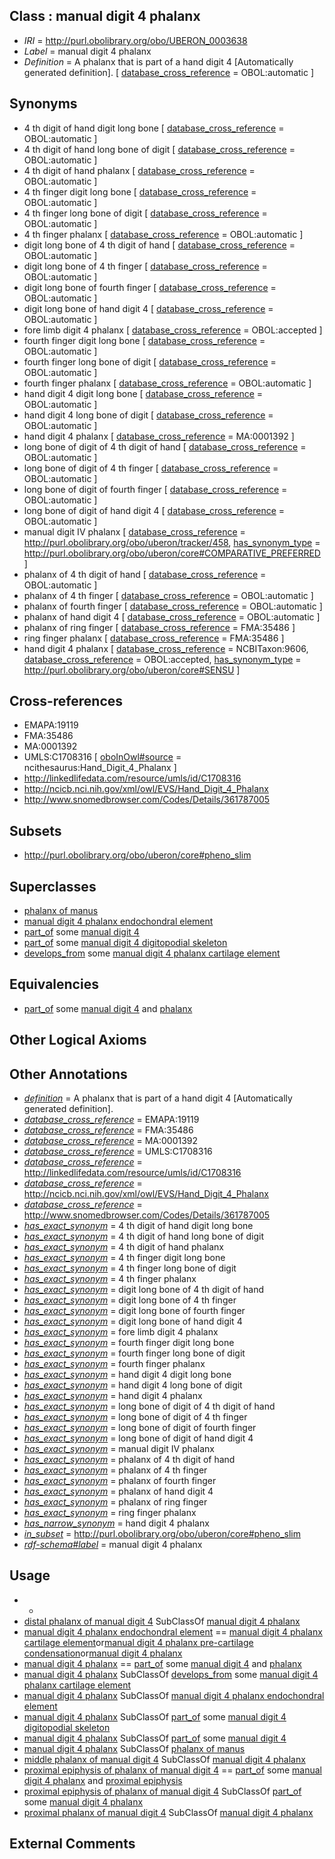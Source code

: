 
## Class : manual digit 4 phalanx

 * *IRI* = http://purl.obolibrary.org/obo/UBERON_0003638
 * *Label* = manual digit 4 phalanx
 * *Definition* = A phalanx that is part of a hand digit 4 [Automatically generated definition]. [ [database_cross_reference](../../ef/oboInOwl#hasDbXref.md) = OBOL:automatic ]

## Synonyms

 * 4 th digit of hand digit long bone [ [database_cross_reference](../../ef/oboInOwl#hasDbXref.md) = OBOL:automatic ]
 * 4 th digit of hand long bone of digit [ [database_cross_reference](../../ef/oboInOwl#hasDbXref.md) = OBOL:automatic ]
 * 4 th digit of hand phalanx [ [database_cross_reference](../../ef/oboInOwl#hasDbXref.md) = OBOL:automatic ]
 * 4 th finger digit long bone [ [database_cross_reference](../../ef/oboInOwl#hasDbXref.md) = OBOL:automatic ]
 * 4 th finger long bone of digit [ [database_cross_reference](../../ef/oboInOwl#hasDbXref.md) = OBOL:automatic ]
 * 4 th finger phalanx [ [database_cross_reference](../../ef/oboInOwl#hasDbXref.md) = OBOL:automatic ]
 * digit long bone of 4 th digit of hand [ [database_cross_reference](../../ef/oboInOwl#hasDbXref.md) = OBOL:automatic ]
 * digit long bone of 4 th finger [ [database_cross_reference](../../ef/oboInOwl#hasDbXref.md) = OBOL:automatic ]
 * digit long bone of fourth finger [ [database_cross_reference](../../ef/oboInOwl#hasDbXref.md) = OBOL:automatic ]
 * digit long bone of hand digit 4 [ [database_cross_reference](../../ef/oboInOwl#hasDbXref.md) = OBOL:automatic ]
 * fore limb digit 4 phalanx [ [database_cross_reference](../../ef/oboInOwl#hasDbXref.md) = OBOL:accepted ]
 * fourth finger digit long bone [ [database_cross_reference](../../ef/oboInOwl#hasDbXref.md) = OBOL:automatic ]
 * fourth finger long bone of digit [ [database_cross_reference](../../ef/oboInOwl#hasDbXref.md) = OBOL:automatic ]
 * fourth finger phalanx [ [database_cross_reference](../../ef/oboInOwl#hasDbXref.md) = OBOL:automatic ]
 * hand digit 4 digit long bone [ [database_cross_reference](../../ef/oboInOwl#hasDbXref.md) = OBOL:automatic ]
 * hand digit 4 long bone of digit [ [database_cross_reference](../../ef/oboInOwl#hasDbXref.md) = OBOL:automatic ]
 * hand digit 4 phalanx [ [database_cross_reference](../../ef/oboInOwl#hasDbXref.md) = MA:0001392 ]
 * long bone of digit of 4 th digit of hand [ [database_cross_reference](../../ef/oboInOwl#hasDbXref.md) = OBOL:automatic ]
 * long bone of digit of 4 th finger [ [database_cross_reference](../../ef/oboInOwl#hasDbXref.md) = OBOL:automatic ]
 * long bone of digit of fourth finger [ [database_cross_reference](../../ef/oboInOwl#hasDbXref.md) = OBOL:automatic ]
 * long bone of digit of hand digit 4 [ [database_cross_reference](../../ef/oboInOwl#hasDbXref.md) = OBOL:automatic ]
 * manual digit IV phalanx [ [database_cross_reference](../../ef/oboInOwl#hasDbXref.md) = http://purl.obolibrary.org/obo/uberon/tracker/458, [has_synonym_type](../../pe/oboInOwl#hasSynonymType.md) = http://purl.obolibrary.org/obo/uberon/core#COMPARATIVE_PREFERRED ]
 * phalanx of 4 th digit of hand [ [database_cross_reference](../../ef/oboInOwl#hasDbXref.md) = OBOL:automatic ]
 * phalanx of 4 th finger [ [database_cross_reference](../../ef/oboInOwl#hasDbXref.md) = OBOL:automatic ]
 * phalanx of fourth finger [ [database_cross_reference](../../ef/oboInOwl#hasDbXref.md) = OBOL:automatic ]
 * phalanx of hand digit 4 [ [database_cross_reference](../../ef/oboInOwl#hasDbXref.md) = OBOL:automatic ]
 * phalanx of ring finger [ [database_cross_reference](../../ef/oboInOwl#hasDbXref.md) = FMA:35486 ]
 * ring finger phalanx [ [database_cross_reference](../../ef/oboInOwl#hasDbXref.md) = FMA:35486 ]
 * hand digit 4 phalanx [ [database_cross_reference](../../ef/oboInOwl#hasDbXref.md) = NCBITaxon:9606, [database_cross_reference](../../ef/oboInOwl#hasDbXref.md) = OBOL:accepted, [has_synonym_type](../../pe/oboInOwl#hasSynonymType.md) = http://purl.obolibrary.org/obo/uberon/core#SENSU ]

## Cross-references

 * EMAPA:19119
 * FMA:35486
 * MA:0001392
 * UMLS:C1708316 [ [oboInOwl#source](../../ce/oboInOwl#source.md) = ncithesaurus:Hand_Digit_4_Phalanx ]
 * http://linkedlifedata.com/resource/umls/id/C1708316
 * http://ncicb.nci.nih.gov/xml/owl/EVS/Hand_Digit_4_Phalanx
 * http://www.snomedbrowser.com/Codes/Details/361787005

## Subsets

 * http://purl.obolibrary.org/obo/uberon/core#pheno_slim

## Superclasses

 * [phalanx of manus](../../UBERON/36/UBERON_0001436.md)
 * [manual digit 4 phalanx endochondral element](../../UBERON/28/UBERON_0015028.md)
 * [part_of](../../BFO/50/BFO_0000050.md) some [manual digit 4](../../UBERON/24/UBERON_0003624.md)
 * [part_of](../../BFO/50/BFO_0000050.md) some [manual digit 4 digitopodial skeleton](../../UBERON/24/UBERON_5103624.md)
 * [develops_from](../../RO/02/RO_0002202.md) some [manual digit 4 phalanx cartilage element](../../UBERON/78/UBERON_0010678.md)

## Equivalencies

 * [part_of](../../BFO/50/BFO_0000050.md) some [manual digit 4](../../UBERON/24/UBERON_0003624.md) and [phalanx](../../UBERON/21/UBERON_0003221.md)

## Other Logical Axioms


## Other Annotations

 * *[definition](../../IAO/15/IAO_0000115.md)* = A phalanx that is part of a hand digit 4 [Automatically generated definition].
 * *[database_cross_reference](../../ef/oboInOwl#hasDbXref.md)* = EMAPA:19119
 * *[database_cross_reference](../../ef/oboInOwl#hasDbXref.md)* = FMA:35486
 * *[database_cross_reference](../../ef/oboInOwl#hasDbXref.md)* = MA:0001392
 * *[database_cross_reference](../../ef/oboInOwl#hasDbXref.md)* = UMLS:C1708316
 * *[database_cross_reference](../../ef/oboInOwl#hasDbXref.md)* = http://linkedlifedata.com/resource/umls/id/C1708316
 * *[database_cross_reference](../../ef/oboInOwl#hasDbXref.md)* = http://ncicb.nci.nih.gov/xml/owl/EVS/Hand_Digit_4_Phalanx
 * *[database_cross_reference](../../ef/oboInOwl#hasDbXref.md)* = http://www.snomedbrowser.com/Codes/Details/361787005
 * *[has_exact_synonym](../../ym/oboInOwl#hasExactSynonym.md)* = 4 th digit of hand digit long bone
 * *[has_exact_synonym](../../ym/oboInOwl#hasExactSynonym.md)* = 4 th digit of hand long bone of digit
 * *[has_exact_synonym](../../ym/oboInOwl#hasExactSynonym.md)* = 4 th digit of hand phalanx
 * *[has_exact_synonym](../../ym/oboInOwl#hasExactSynonym.md)* = 4 th finger digit long bone
 * *[has_exact_synonym](../../ym/oboInOwl#hasExactSynonym.md)* = 4 th finger long bone of digit
 * *[has_exact_synonym](../../ym/oboInOwl#hasExactSynonym.md)* = 4 th finger phalanx
 * *[has_exact_synonym](../../ym/oboInOwl#hasExactSynonym.md)* = digit long bone of 4 th digit of hand
 * *[has_exact_synonym](../../ym/oboInOwl#hasExactSynonym.md)* = digit long bone of 4 th finger
 * *[has_exact_synonym](../../ym/oboInOwl#hasExactSynonym.md)* = digit long bone of fourth finger
 * *[has_exact_synonym](../../ym/oboInOwl#hasExactSynonym.md)* = digit long bone of hand digit 4
 * *[has_exact_synonym](../../ym/oboInOwl#hasExactSynonym.md)* = fore limb digit 4 phalanx
 * *[has_exact_synonym](../../ym/oboInOwl#hasExactSynonym.md)* = fourth finger digit long bone
 * *[has_exact_synonym](../../ym/oboInOwl#hasExactSynonym.md)* = fourth finger long bone of digit
 * *[has_exact_synonym](../../ym/oboInOwl#hasExactSynonym.md)* = fourth finger phalanx
 * *[has_exact_synonym](../../ym/oboInOwl#hasExactSynonym.md)* = hand digit 4 digit long bone
 * *[has_exact_synonym](../../ym/oboInOwl#hasExactSynonym.md)* = hand digit 4 long bone of digit
 * *[has_exact_synonym](../../ym/oboInOwl#hasExactSynonym.md)* = hand digit 4 phalanx
 * *[has_exact_synonym](../../ym/oboInOwl#hasExactSynonym.md)* = long bone of digit of 4 th digit of hand
 * *[has_exact_synonym](../../ym/oboInOwl#hasExactSynonym.md)* = long bone of digit of 4 th finger
 * *[has_exact_synonym](../../ym/oboInOwl#hasExactSynonym.md)* = long bone of digit of fourth finger
 * *[has_exact_synonym](../../ym/oboInOwl#hasExactSynonym.md)* = long bone of digit of hand digit 4
 * *[has_exact_synonym](../../ym/oboInOwl#hasExactSynonym.md)* = manual digit IV phalanx
 * *[has_exact_synonym](../../ym/oboInOwl#hasExactSynonym.md)* = phalanx of 4 th digit of hand
 * *[has_exact_synonym](../../ym/oboInOwl#hasExactSynonym.md)* = phalanx of 4 th finger
 * *[has_exact_synonym](../../ym/oboInOwl#hasExactSynonym.md)* = phalanx of fourth finger
 * *[has_exact_synonym](../../ym/oboInOwl#hasExactSynonym.md)* = phalanx of hand digit 4
 * *[has_exact_synonym](../../ym/oboInOwl#hasExactSynonym.md)* = phalanx of ring finger
 * *[has_exact_synonym](../../ym/oboInOwl#hasExactSynonym.md)* = ring finger phalanx
 * *[has_narrow_synonym](../../ym/oboInOwl#hasNarrowSynonym.md)* = hand digit 4 phalanx
 * *[in_subset](../../et/oboInOwl#inSubset.md)* = http://purl.obolibrary.org/obo/uberon/core#pheno_slim
 * *[rdf-schema#label](../../el/rdf-schema#label.md)* = manual digit 4 phalanx

## Usage

 * -
 * [distal phalanx of manual digit 4](../../UBERON/13/UBERON_0004313.md) SubClassOf [manual digit 4 phalanx](../../UBERON/38/UBERON_0003638.md)
 * [manual digit 4 phalanx endochondral element](../../UBERON/28/UBERON_0015028.md) == [manual digit 4 phalanx cartilage element](../../UBERON/78/UBERON_0010678.md)or[manual digit 4 phalanx pre-cartilage condensation](../../UBERON/78/UBERON_0010578.md)or[manual digit 4 phalanx](../../UBERON/38/UBERON_0003638.md)
 * [manual digit 4 phalanx](../../UBERON/38/UBERON_0003638.md) == [part_of](../../BFO/50/BFO_0000050.md) some [manual digit 4](../../UBERON/24/UBERON_0003624.md) and [phalanx](../../UBERON/21/UBERON_0003221.md)
 * [manual digit 4 phalanx](../../UBERON/38/UBERON_0003638.md) SubClassOf [develops_from](../../RO/02/RO_0002202.md) some [manual digit 4 phalanx cartilage element](../../UBERON/78/UBERON_0010678.md)
 * [manual digit 4 phalanx](../../UBERON/38/UBERON_0003638.md) SubClassOf [manual digit 4 phalanx endochondral element](../../UBERON/28/UBERON_0015028.md)
 * [manual digit 4 phalanx](../../UBERON/38/UBERON_0003638.md) SubClassOf [part_of](../../BFO/50/BFO_0000050.md) some [manual digit 4 digitopodial skeleton](../../UBERON/24/UBERON_5103624.md)
 * [manual digit 4 phalanx](../../UBERON/38/UBERON_0003638.md) SubClassOf [part_of](../../BFO/50/BFO_0000050.md) some [manual digit 4](../../UBERON/24/UBERON_0003624.md)
 * [manual digit 4 phalanx](../../UBERON/38/UBERON_0003638.md) SubClassOf [phalanx of manus](../../UBERON/36/UBERON_0001436.md)
 * [middle phalanx of manual digit 4](../../UBERON/22/UBERON_0004322.md) SubClassOf [manual digit 4 phalanx](../../UBERON/38/UBERON_0003638.md)
 * [proximal epiphysis of phalanx of manual digit 4](../../UBERON/20/UBERON_0004420.md) == [part_of](../../BFO/50/BFO_0000050.md) some [manual digit 4 phalanx](../../UBERON/38/UBERON_0003638.md) and [proximal epiphysis](../../UBERON/80/UBERON_0004380.md)
 * [proximal epiphysis of phalanx of manual digit 4](../../UBERON/20/UBERON_0004420.md) SubClassOf [part_of](../../BFO/50/BFO_0000050.md) some [manual digit 4 phalanx](../../UBERON/38/UBERON_0003638.md)
 * [proximal phalanx of manual digit 4](../../UBERON/30/UBERON_0004330.md) SubClassOf [manual digit 4 phalanx](../../UBERON/38/UBERON_0003638.md)

## External Comments

